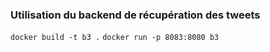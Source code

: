 ### Utilisation du backend de récupération des tweets

`docker build -t b3 .`
`docker run -p 8083:8080 b3`
